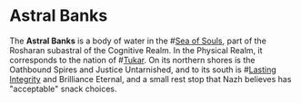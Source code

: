 # Astral Banks
The **Astral Banks** is a body of water in the #[Sea of Souls](locations/sea-of-souls), part of the Rosharan subastral of the Cognitive Realm. In the Physical Realm, it corresponds to the nation of #[Tukar](locations/tukar). On its northern shores is the Oathbound Spires and Justice Untarnished, and to its south is #[Lasting Integrity](locations/lasting-integrity) and Brilliance Eternal, and a small rest stop that Nazh believes has "acceptable" snack choices.